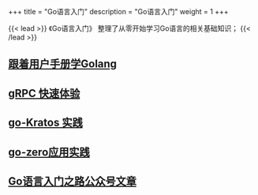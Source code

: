 +++
title = "Go语言入门"
description = "Go语言入门"
weight = 1
+++

{{< lead >}}
《Go语言入门》 整理了从零开始学习Go语言的相关基础知识；
{{< /lead >}}

## [跟着用户手册学Golang](/beginner/)
## [gRPC 快速体验](/grpc/)
## [go-Kratos 实践](/kratos/)
## [go-zero应用实践](/go-zero/)
## [Go语言入门之路公众号文章](/wx/)
